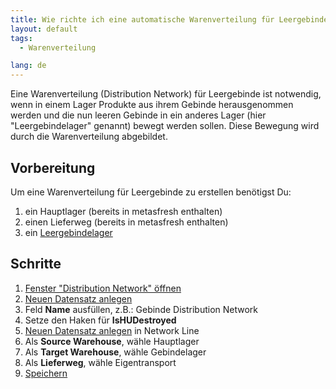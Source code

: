 ```yaml
---
title: Wie richte ich eine automatische Warenverteilung für Leergebinde ein?  
layout: default
tags:
  - Warenverteilung

lang: de
---
```


Eine Warenverteilung (Distribution Network) für Leergebinde ist notwendig, wenn in einem Lager Produkte aus ihrem Gebinde herausgenommen werden und die nun leeren Gebinde in ein anderes Lager (hier "Leergebindelager" genannt) bewegt werden sollen. Diese Bewegung wird durch die Warenverteilung abgebildet.

## Vorbereitung
Um eine Warenverteilung für Leergebinde zu erstellen benötigst Du:

1. ein Hauptlager (bereits in metasfresh enthalten)
1. einen Lieferweg (bereits in metasfresh enthalten)
1. ein [Leergebindelager](Wie_richte_ich_ein_Gebindelager_ein)

## Schritte
1. [Fenster "Distribution Network" öffnen](Wie_finde_und_öffne_ich_ein_Fenster)
1. [Neuen Datensatz anlegen](Wie_lege_ich_einen_neuen_datensatz_an)
1. Feld **Name** ausfüllen, z.B.: Gebinde Distribution Network
1. Setze den Haken für **IsHUDestroyed**
1. [Neuen Datensatz anlegen](Wie_lege_ich_einen_neuen_datensatz_an) in Network Line
1. Als **Source Warehouse**, wähle Hauptlager
1. Als **Target Warehouse**, wähle Gebindelager
1. Als **Lieferweg**, wähle Eigentransport
1. [Speichern](Wie_lege_ich_einen_neuen_datensatz_an)





